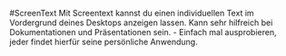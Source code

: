 #ScreenText
Mit Screentext kannst du einen individuellen Text im Vordergrund
deines Desktops anzeigen lassen. Kann sehr hilfreich bei Dokumentationen
und Präsentationen sein. - Einfach mal ausprobieren, jeder findet
hierfür seine persönliche Anwendung.
